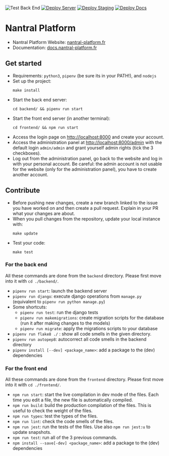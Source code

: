 ![Test Back End](https://github.com/3cn-ecn/nantralPlatform/actions/workflows/quality.yml/badge.svg)
[![Deploy Server](https://github.com/3cn-ecn/nantralPlatform/actions/workflows/deploy-server.yml/badge.svg?branch=master)](https://nantral-platform.fr)
[![Deploy Staging](https://github.com/3cn-ecn/nantralPlatform/actions/workflows/deploy-staging.yml/badge.svg?branch=staging)](https://dev.nantral-platform.fr)
[![Deploy Docs](https://github.com/3cn-ecn/nantralPlatform/actions/workflows/deploy-docs.yml/badge.svg?branch=master)](https://docs.nantral-platform.fr)


# Nantral Platform

- Nantral Platform Website: [nantral-platform.fr](https://nantral-platform.fr)
- Documentation: [docs.nantral-platform.fr](https://docs.nantral-platform.fr)

## Get started

- Requirements: `python3`, `pipenv` (be sure its in your PATH!), and `nodejs`
- Set up the project:
  ```
  make install
  ```
- Start the back end server:
  ```
  cd backend/ && pipenv run start
  ```
- Start the front end server (in another terminal):
  ```
  cd frontend/ && npm run start
  ```
- Access the login page on [http://localhost:8000](http://localhost:8000) and
  create your account.
- Access the administration panel at
  [http://localhost:8000/admin](http://localhost:8000/admin) with the default
  login `admin/admin` and grant yourself admin rights (tick the 3 checkboxes).
- Log out from the administration panel, go back to the website and log in with
  your personal account. Be careful: the admin account is not usable for the
  website (only for the administration panel), you have to create another
  account.

## Contribute

- Before pushing new changes, create a new branch linked to the issue you have worked on and then create a pull request. Explain in your PR what your changes are about.
- When you pull changes from the repository, update your local instance with:
  ```
  make update
  ```
- Test your code:
  ```
  make test
  ```

### For the back end

All these commands are done from the `backend` directory. Please first move into it with `cd ./backend/`.

- `pipenv run start`: launch the backend server
- `pipenv run django`: execute django operations from `manage.py` (equivalent to `pipenv run python manage.py`)
- Some shortcuts:
  - `pipenv run test`: run the django tests
  - `pipenv run makemigrations`: create migration scripts for the database (run it after making changes to the models)
  - `pipenv run migrate`: apply the migrations scripts to your database
- `pipenv run flake8 ./` : show all code smells in the given directory.
- `pipenv run autopep8`: autocorrect all code smells in the backend directory
- `pipenv install [--dev] <package_name>`: add a package to the (dev) dependencies

### For the front end

All these commands are done from the `frontend` directory. Please first move into it with `cd ./frontend/`.

- `npm run start`: start the live compilation in dev mode of the files. Each time you edit a file, the new file is automatically compiled.
- `npm run build`: build the production compilation of the files. This is useful to check the weight of the files.
- `npm run types`: test the types of the files.
- `npm run lint`: check the code smells of the files.
- `npm run jest`: run the tests of the files. Use also `npm run jest:u` to update snapshots.
- `npm run test`: run all of the 3 previous commands.
- `npm install --save[-dev] <package_name>`: add a package to the (dev) dependencies

